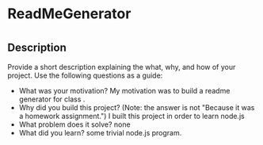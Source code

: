 # ReadMeGenerator

# <Your-Project-Title>
## Description
Provide a short description explaining the what, why, and how of your project. Use the following questions as a guide:
- What was your motivation?
My motivation was to build a readme generator for class .
- Why did you build this project? (Note: the answer is not "Because it was a homework assignment.")
I built this project in order to learn node.js
- What problem does it solve?
none
- What did you learn?
some trivial node.js program.

